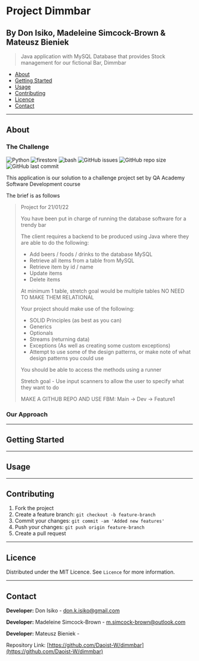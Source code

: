# Project Dimmbar
## By Don Isiko, Madeleine Simcock-Brown & Mateusz Bieniek
> Java application with MySQL Database that provides Stock management for our fictional Bar, Dimmbar

- [About](#about)
- [Getting Started](#getting-started)
- [Usage](#usage)
- [Contributing](#contributing)
- [Licence](#Licence)
- [Contact](#contact)

---

## About

### The Challenge

![Python](https://img.shields.io/badge/-java-blue)
![firestore](https://img.shields.io/badge/-sql-yellow)
![bash](https://img.shields.io/badge/-bash-black)
![GitHub issues](https://img.shields.io/github/issues/Daoist-W/dimmbar)
![GitHub repo size](https://img.shields.io/github/repo-size/Daoist-W/dimmbar)
![GitHub last commit](https://img.shields.io/github/last-commit/Daoist-W/dimmbar)

This application is our solution to a challenge project set by QA Academy Software Development course

The brief is as follows

> Project for 21/01/22
>
> You have been put in charge of running the database software for a trendy bar
>
> The client requires a backend to be produced using Java where they are able to do the following:
>
> - Add beers / foods / drinks to the database MySQL
> - Retrieve all items from a table from MySQL
> - Retrieve item by id / name
> - Update items
> - Delete items
>
> At minimum 1 table, stretch goal would be multiple tables NO NEED TO MAKE THEM RELATIONAL
>
> Your project should make use of the following:
> - SOLID Principles (as best as you can)
> - Generics
> - Optionals
> - Streams (returning data)
> - Exceptions (As well as creating some custom exceptions)
> - Attempt to use some of the design patterns, or make note of what design patterns you could use
>
> You should be able to access the methods using a runner
>
> Stretch goal - Use input scanners to allow the user to specify what they want to do
>
> MAKE A GITHUB REPO AND USE FBM:
> Main -> Dev -> Feature1


### Our Approach

[logo]: https://res.cloudinary.com/dojuvapbw/image/upload/v1643047226/dimmbar_UML_ypmjzy.jpg "UML For project"

---

## Getting Started





---

## Usage




---

## Contributing

1. Fork the project
2. Create a feature branch: `git checkout -b feature-branch`
3. Commit your changes: `git commit -am 'Added new features'`
4. Push your changes: `git push origin feature-branch`
5. Create a pull request

---

## Licence

Distributed under the MIT Licence. See `Licence` for more information.

---

## Contact

**Developer:** Don Isiko - don.k.isiko@gmail.com

**Developer:** Madeleine Simcock-Brown - m.simcock-brown@outlook.com

**Developer:** Mateusz Bieniek -


Repository Link: [https://github.com/Daoist-W/dimmbar](https://github.com/Daoist-W/dimmbar)
